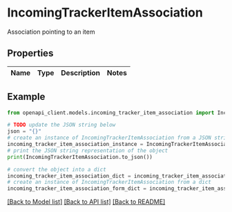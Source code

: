 # IncomingTrackerItemAssociation

Association pointing to an item

## Properties

Name | Type | Description | Notes
------------ | ------------- | ------------- | -------------

## Example

```python
from openapi_client.models.incoming_tracker_item_association import IncomingTrackerItemAssociation

# TODO update the JSON string below
json = "{}"
# create an instance of IncomingTrackerItemAssociation from a JSON string
incoming_tracker_item_association_instance = IncomingTrackerItemAssociation.from_json(json)
# print the JSON string representation of the object
print(IncomingTrackerItemAssociation.to_json())

# convert the object into a dict
incoming_tracker_item_association_dict = incoming_tracker_item_association_instance.to_dict()
# create an instance of IncomingTrackerItemAssociation from a dict
incoming_tracker_item_association_form_dict = incoming_tracker_item_association.from_dict(incoming_tracker_item_association_dict)
```
[[Back to Model list]](../README.md#documentation-for-models) [[Back to API list]](../README.md#documentation-for-api-endpoints) [[Back to README]](../README.md)


